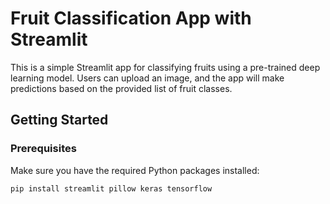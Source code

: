 # Fruit Classification App with Streamlit

This is a simple Streamlit app for classifying fruits using a pre-trained deep learning model. Users can upload an image, and the app will make predictions based on the provided list of fruit classes.

## Getting Started

### Prerequisites

Make sure you have the required Python packages installed:

```bash
pip install streamlit pillow keras tensorflow
